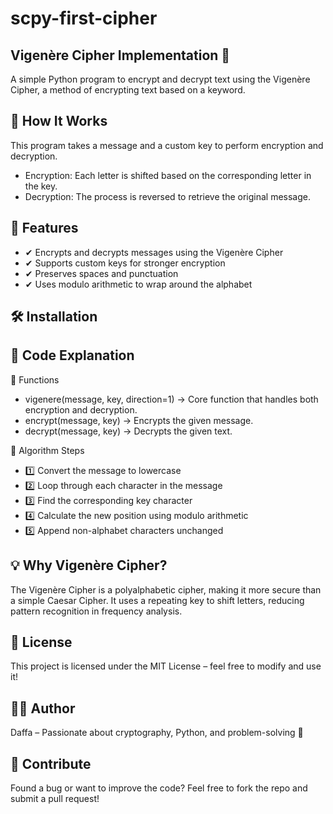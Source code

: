 # scpy-first-cipher

## Vigenère Cipher Implementation 🔐
A simple Python program to encrypt and decrypt text using the Vigenère Cipher, a method of encrypting text based on a keyword.

## 📌 How It Works
This program takes a message and a custom key to perform encryption and decryption.
- Encryption: Each letter is shifted based on the corresponding letter in the key.
- Decryption: The process is reversed to retrieve the original message.

## 🚀 Features
- ✔ Encrypts and decrypts messages using the Vigenère Cipher
- ✔ Supports custom keys for stronger encryption
- ✔ Preserves spaces and punctuation
- ✔ Uses modulo arithmetic to wrap around the alphabet

## 🛠 Installation


## 📝 Code Explanation
🔹 Functions
- vigenere(message, key, direction=1) → Core function that handles both encryption and decryption.
- encrypt(message, key) → Encrypts the given message.
- decrypt(message, key) → Decrypts the given text.

🔹 Algorithm Steps
- 1️⃣ Convert the message to lowercase
- 2️⃣ Loop through each character in the message
- 3️⃣ Find the corresponding key character
- 4️⃣ Calculate the new position using modulo arithmetic
- 5️⃣ Append non-alphabet characters unchanged

## 💡 Why Vigenère Cipher?
The Vigenère Cipher is a polyalphabetic cipher, making it more secure than a simple Caesar Cipher. It uses a repeating key to shift letters, reducing pattern recognition in frequency analysis.

## 📜 License
This project is licensed under the MIT License – feel free to modify and use it!

## 👨‍💻 Author
Daffa – Passionate about cryptography, Python, and problem-solving 🚀

## 🌟 Contribute
Found a bug or want to improve the code? Feel free to fork the repo and submit a pull request!
